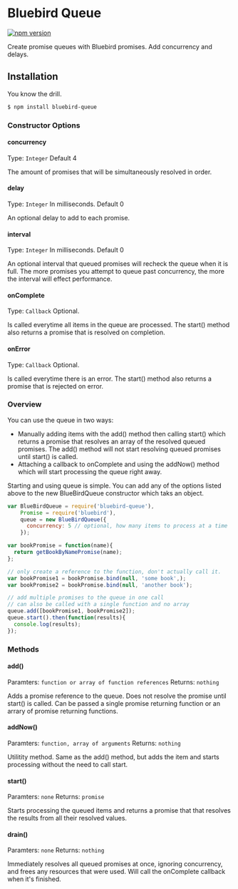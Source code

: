 # Bluebird Queue
[![npm version](https://badge.fury.io/js/bluebird-queue.svg)](http://badge.fury.io/js/bluebird-queue)

Create promise queues with Bluebird promises. Add concurrency and delays.

## Installation

You know the drill.

```sh
$ npm install bluebird-queue
```

### Constructor Options

#### concurrency
Type: `Integer`
Default 4

The amount of promises that will be simultaneously resolved in order.

#### delay
Type: `Integer`
In milliseconds. Default 0

An optional delay to add to each promise.

#### interval
Type: `Integer`
In milliseconds. Default 0

An optional interval that queued promises will recheck the queue when it is full. The more promises you attempt to queue past concurrency, the more the interval will effect performance.

#### onComplete
Type: `Callback`
Optional.

Is called everytime all items in the queue are processed. The start() method also returns a promise that is resolved on completion.

#### onError
Type: `Callback`
Optional.

Is called everytime there is an error. The start() method also returns a promise that is rejected on error.

### Overview

You can use the queue in two ways:

- Manually adding items with the add() method then calling start() which returns a promise that resolves an array of the resolved queued promises. The add() method will not start resolving queued promises until start() is called.
- Attaching a callback to onComplete and using the addNow() method which will start processing the queue right away.

Starting and using queue is simple. You can add any of the options listed above to the new BlueBirdQueue constructor which taks an object.

``` js
var BlueBirdQueue = require('bluebird-queue'),
    Promise = require('bluebird'),
    queue = new BlueBirdQueue({
      concurrency: 5 // optional, how many items to process at a time
    });

var bookPromise = function(name){
  return getBookByNamePromise(name);
};

// only create a reference to the function, don't actually call it.
var bookPromise1 = bookPromise.bind(null, 'some book',);
var bookPromise2 = bookPromise.bind(null, 'another book');

// add multiple promises to the queue in one call
// can also be called with a single function and no array
queue.add([bookPromise1, bookPromise2]);
queue.start().then(function(results){
  console.log(results);
});

```

### Methods

#### add()
Paramters: `function or array of function references`
Returns: `nothing`

Adds a promise reference to the queue. Does not resolve the promise until start() is called. Can be passed a single promise returning function or an arrary of promise returning functions.

#### addNow()
Paramters: `function, array of arguments`
Returns: `nothing`

Utilitity method. Same as the add() method, but adds the item and starts processing without the need to call start.

#### start()
Paramters: `none`
Returns: `promise`

Starts processing the queued items and returns a promise that that resolves the results from all their resolved values.

#### drain()
Paramters: `none`
Returns: `nothing`

Immediately resolves all queued promises at once, ignoring concurrency, and frees any resources that were used. Will call the onComplete callback when it's finished.
